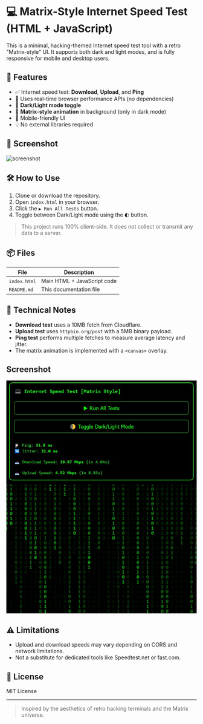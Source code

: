 # 💻 Matrix-Style Internet Speed Test (HTML + JavaScript)

This is a minimal, hacking-themed Internet speed test tool with a retro "Matrix-style" UI. It supports both dark and light modes, and is fully responsive for mobile and desktop users.

## 🚀 Features

- ✅ Internet speed test: **Download**, **Upload**, and **Ping**
- 🧪 Uses real-time browser performance APIs (no dependencies)
- 🌙 **Dark/Light mode toggle**
- 🎥 **Matrix-style animation** in background (only in dark mode)
- 📱 Mobile-friendly UI
- 💡 No external libraries required

## 📸 Screenshot

![screenshot](screenshot.jpg)

## 🛠️ How to Use

1. Clone or download the repository.
2. Open `index.html` in your browser.
3. Click the `▶ Run All Tests` button.
4. Toggle between Dark/Light mode using the `🌓` button.

> This project runs 100% client-side. It does not collect or transmit any data to a server.

## 📦 Files

| File         | Description                          |
|--------------|--------------------------------------|
| `index.html` | Main HTML + JavaScript code          |
| `README.md`  | This documentation file              |

## 🧠 Technical Notes

- **Download test** uses a 10MB fetch from Cloudflare.
- **Upload test** uses `httpbin.org/post` with a 5MB binary payload.
- **Ping test** performs multiple fetches to measure average latency and jitter.
- The matrix animation is implemented with a `<canvas>` overlay.

## Screenshot

![App Screenshot](screenshot/screen.jpg)

## ⚠️ Limitations

- Upload and download speeds may vary depending on CORS and network limitations.
- Not a substitute for dedicated tools like Speedtest.net or fast.com.

## 📄 License

MIT License

---

> Inspired by the aesthetics of retro hacking terminals and the Matrix universe.
